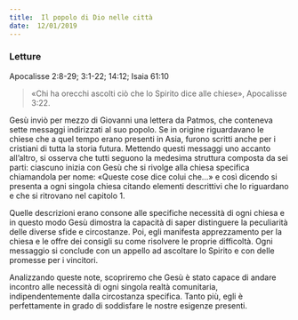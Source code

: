 ```yaml
---
title:  Il popolo di Dio nelle città
date:  12/01/2019
---
```


### Letture
Apocalisse 2:8-29; 3:1-22; 14:12; Isaia 61:10

> <p></p>
> «Chi ha orecchi ascolti ciò che lo Spirito dice alle chiese», Apocalisse 3:22.

Gesù inviò per mezzo di Giovanni una lettera da Patmos, che conteneva sette messaggi indirizzati al suo popolo. Se in origine riguardavano le chiese che a quel tempo erano presenti in Asia, furono scritti anche per i cristiani di tutta la storia futura. Mettendo questi messaggi uno accanto all’altro, si osserva che tutti seguono la medesima struttura composta da sei parti: ciascuno inizia con Gesù che si rivolge alla chiesa specifica chiamandola per nome: «Queste cose dice colui che…» e così dicendo si presenta a ogni singola chiesa citando elementi descrittivi che lo riguardano e che si ritrovano nel capitolo 1. 

Quelle descrizioni erano consone alle specifiche necessità di ogni chiesa e in questo modo Gesù dimostra la capacità di saper distinguere la peculiarità delle diverse sfide e circostanze. Poi, egli manifesta apprezzamento per la chiesa e le offre dei consigli su come risolvere le proprie difficoltà. Ogni messaggio si conclude con un appello ad ascoltare lo Spirito e con delle promesse per i vincitori.

Analizzando queste note, scopriremo che Gesù è stato capace di andare incontro alle necessità di ogni singola realtà comunitaria, indipendentemente dalla circostanza specifica. Tanto più, egli è perfettamente in grado di soddisfare le nostre esigenze presenti.